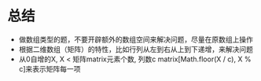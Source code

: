 # 总结
- 做数组类型的题，不要开辟额外的数组空间来解决问题，尽量在原数组上操作
- 根据二维数组（矩阵）的特性，比如行列从左到右从上到下递增，来解决问题
- 从0自增的X, X < 矩阵matrix元素个数, 列数c
  matrix[Math.floor(X / c), X % c]来表示矩阵每一项 